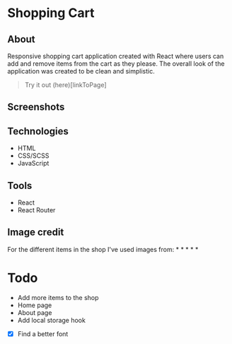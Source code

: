 # Shopping Cart

## About 
Responsive shopping cart application created with React where users can add and remove items from the cart as they please.
The overall look of the application was created to be clean and simplistic. 

> Try it out (here)[linkToPage]

## Screenshots

## Technologies
* HTML
* CSS/SCSS
* JavaScript

## Tools
* React
* React Router

## Image credit
For the different items in the shop I've used images from:
* 
* 
* 
* 
* 

# Todo
* Add more items to the shop
* Home page
* About page
* Add local storage hook
* [x] Find a better font